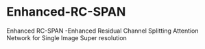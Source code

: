 # Enhanced-RC-SPAN
Enhanced RC-SPAN -Enhanced Residual Channel  Splitting Attention Network for Single Image Super resolution 
